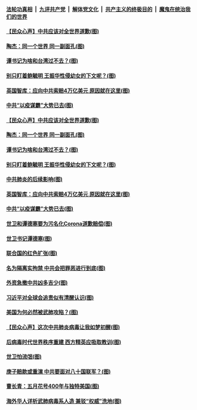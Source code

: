 ####  [法轮功真相](../../../../basic/blob/master/README.md?t=04132030) &nbsp;|&nbsp; [九评共产党](../../../../9ping.md/blob/master/README.md?t=04132030) &nbsp;|&nbsp; [解体党文化](../../../../jtdwh.md/blob/master/README.md?t=04132030)  &nbsp;|&nbsp; [共产主义的终极目的](../../../../gczydzjmd.md/blob/master/README.md?t=04132030) &nbsp;|&nbsp; [魔鬼在统治我们的世界](../../../../mgztzwmdsj.md/blob/master/README.md?t=04132030) 

#### [【民众心声】中共应该对全世界道歉(图)](../pages/p4/929159.md?t=04132030) 

#### [陶杰：同一个世界 同一副面孔(图)](../pages/p4/929582.md?t=04132030) 

#### [谭书记为啥和台湾过不去？(图)](../pages/p4/929580.md?t=04132030) 

#### [别只盯着鲍毓明 王振华性侵幼女的下文呢？(图)](../pages/p4/929578.md?t=04132030) 

#### [英国智库：应向中共索赔4万亿美元 原因就在这里(图)](../pages/p4/929585.md?t=04132030) 

#### [中共“以疫谋霸”大势已去(图)](../pages/p4/929478.md?t=04132030) 

#### [【民众心声】中共应该对全世界道歉(图)](../pages/p4/929159.md?t=04132030) 

#### [陶杰：同一个世界 同一副面孔(图)](../pages/p4/929582.md?t=04132030) 

#### [谭书记为啥和台湾过不去？(图)](../pages/p4/929580.md?t=04132030) 

#### [别只盯着鲍毓明 王振华性侵幼女的下文呢？(图)](../pages/p4/929578.md?t=04132030) 

#### [中共肺炎的后续影响(图)](../pages/p4/929576.md?t=04132030) 

#### [英国智库：应向中共索赔4万亿美元 原因就在这里(图)](../pages/p4/929585.md?t=04132030) 

#### [中共“以疫谋霸”大势已去(图)](../pages/p4/929478.md?t=04132030) 

#### [世卫和谭德塞要为污名化Corona道歉赔偿(图)](../pages/p4/929444.md?t=04132030) 

#### [世卫书记谭德塞(图)](../pages/p4/929483.md?t=04132030) 

#### [联合国的红色扩张(图)](../pages/p4/929476.md?t=04132030) 

#### [名为隔离实拘禁 中共会把罪恶进行到底(图)](../pages/p4/929426.md?t=04132030) 

#### [外资急撤中共凶多吉少(图)](../pages/p4/929488.md?t=04132030) 

#### [习近平对全球会追责似有清醒认识(图)](../pages/p4/929369.md?t=04132030) 

#### [美国为何必然被武肺攻陷？(图)](../pages/p4/929368.md?t=04132030) 

#### [【民众心声】这次中共肺炎病毒让我如梦初醒(图)](../pages/p4/928785.md?t=04132030) 

#### [后病毒时代世界秩序重建 西方精英应吸取教训(图)](../pages/p4/929364.md?t=04132030) 

#### [世卫怕流氓(图)](../pages/p4/929241.md?t=04132030) 

#### [庚子赔款或重演 中共要面对八十国联军？(图)](../pages/p4/929363.md?t=04132030) 

#### [曹长青：五月花号400年与独特美国(图)](../pages/p4/929352.md?t=04132030) 

#### [海外华人详析武肺病毒系人造 兼驳“权威”洗地(图)](../pages/p4/929233.md?t=04132030) 

